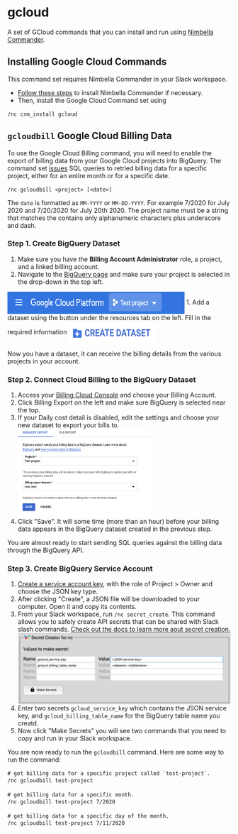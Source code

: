 # gcloud

A set of GCloud commands that you can install and run using [Nimbella Commander](https://nimbella.com/resources-commander/overview).

## Installing Google Cloud Commands

This command set requires Nimbella Commander in your Slack workspace.
- [Follow these steps](https://nimbella.com/resources-commander/quickstart#quickstart-guide) to install Nimbella Commander if necessary.
- Then, install the Google Cloud Command set using
```
/nc csm_install gcloud
```

## `gcloudbill` Google Cloud Billing Data

To use the Google Cloud Billing command, you will need to enable the export of billing data from your
Google Cloud projects into BigQuery. The command set [issues](./packages/gcloud/gcloudbilling/index.js) SQL queries
to retried billing data for a specific project, either for an entire month or for a specific date.

```
/nc gcloudbill <project> [<date>]
```

The `date` is formatted as `MM-YYYY` or `MM-DD-YYYY`. For example 7/2020 for July 2020 and 7/20/2020 for July 20th 2020. The project name must be a string that matches the contains only alphanumeric characters plus underscore and dash.

### Step 1. Create BigQuery Dataset

1. Make sure you have the **Billing Account Administrator** role, a project, and a linked billing account.
1. Navigate to the [BigQuery page](https://console.cloud.google.com/bigquery) and make sure your project is selected in the drop-down in the top left.
<img align="center" width=400 height=50 src="./screenshots/select_project_gcloud.png">
1. Add a dataset using the button under the resources tab on the left. Fill in the required information <img align="center" width=200 height=50 src="./screenshots/create_dataset_gcloud.png">

Now you have a dataset, it can receive the billing details from the various projects in your account.

### Step 2. Connect Cloud Billing to the BigQuery Dataset

1. Access your [Billing Cloud Console](https://console.cloud.google.com/billing/) and choose your Billing Account.
1. Click Billing Export on the left and make sure BigQuery is selected near the top.
1. If your Daily cost detail is disabled, edit the settings and choose your new dataset to export your bills to. <img align="center" width=300 height=200 src="./screenshots/export_dataset_gcloud.png">
1. Click "Save". It will some time (more than an hour) before your billing data appears in the BigQuery dataset created in the previous step.

You are almost ready to start sending SQL queries against the billing data through the BigQuery API.

### Step 3. Create BigQuery Service Account

1. [Create a service account key](https://console.cloud.google.com/apis/credentials/serviceaccountkey), with the role of Project > Owner and choose the JSON key type.
1. After clicking "Create", a JSON file will be downloaded to your computer. Open it and copy its contents.
1. From your Slack workspace, run `/nc secret_create`. This command allows you to safely create API secrets that can be shared with Slack slash commands. [Check out the docs to learn more aout secret creation.](https://nimbella.com/resources-commander/guide#secrets)<img align="center" width=500 src="./screenshots/secret_creation_gcloud.png">
1. Enter two secrets `gcloud_service_key` which contains the JSON service key, and `gcloud_billing_table_name` for the BigQuery table name you creatd.
1. Now click "Make Secrets" you will see two commands that you need to copy and run in your Slack workspace.

You are now ready to run the `gcloudbill` command.
Here are some way to run the command:
```
# get billing data for a specific project called `test-project`.
/nc gcloudbill test-project

# get billing data for a specific month.
/nc gcloudbill test-project 7/2020

# get billing data for a specific day of the month.
/nc gcloudbill test-project 7/11/2020
```
